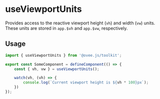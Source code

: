 # useViewportUnits

Provides access to the reactive viewport height (`vh`) and width (`vw`) units. These units are stored in `app.$vh` and `app.$vw`, respectively.

## Usage

```ts
import { useViewportUnits } from '@ovee.js/toolkit';

export const SomeComponent = defineComponent(() => {
    const { vh, vw } = useViewportUnits();

	watch(vh, (vh) => {
		console.log(`Current viewport height is ${vh * 100}px`);
	})
});
```